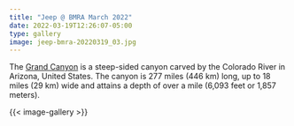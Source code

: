 ```yaml
---
title: "Jeep @ BMRA March 2022"
date: 2022-03-19T12:26:07-05:00
type: gallery
image: jeep-bmra-20220319_03.jpg
---
```


The [Grand Canyon](https://en.wikipedia.org/w/index.php?title=Grand_Canyon&oldid=952699432) 
is a steep-sided canyon carved by the Colorado River in Arizona, United States. 
The canyon is 277 miles (446 km) long, up to 18 miles (29 km) wide and attains a depth of over a mile (6,093 feet or 1,857 meters).

{{< image-gallery >}}